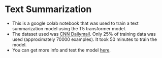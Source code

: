 # Text Summarization

- This is a google colab notebook that was used to train a text summarization model using the T5 transformer model. 
- The dataset used was [CNN Dailymail](https://huggingface.co/datasets/cnn_dailymail). Only 25% of training data was used (approximately 70000 examples). It took 50 minutes to train the model.
- You can get more info and test the model [here](https://huggingface.co/notaryanramani/summarization_model_cnn_dailymail).